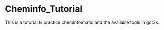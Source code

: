 # Cheminfo_Tutorial
This is a tutorial to practice cheminformatic and the available tools in gct3k.
